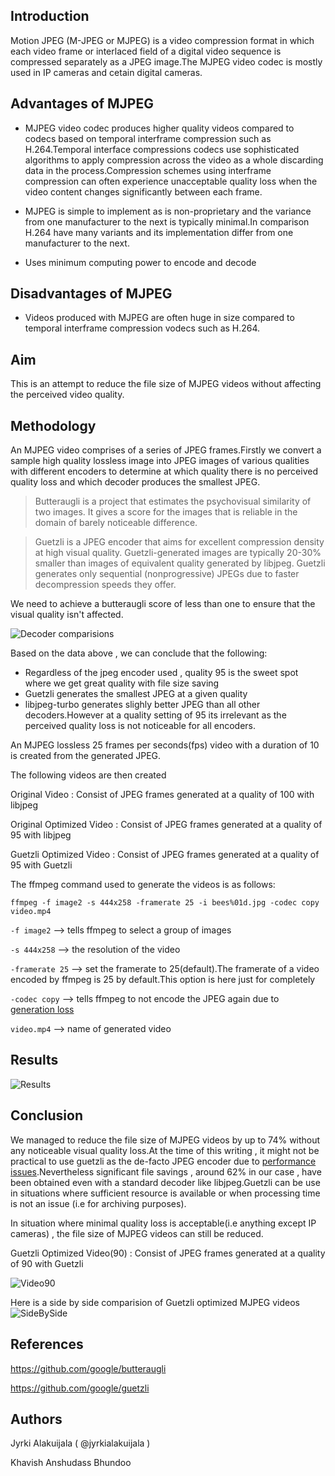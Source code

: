 ## Introduction

Motion JPEG (M-JPEG or MJPEG) is a video compression format in which each video frame or interlaced field of a digital video sequence is 
compressed separately as a JPEG image.The MJPEG video codec is mostly used in IP cameras and cetain digital cameras.

## Advantages of MJPEG

* MJPEG video codec produces  higher quality videos compared to codecs based on temporal interframe compression such as H.264.Temporal interface compressions codecs use  sophisticated algorithms to apply compression across the video as a whole discarding data in the process.Compression schemes using interframe compression can often experience unacceptable quality loss when the video content changes significantly between each frame.

* MJPEG is simple to implement as is non-proprietary and the variance from one manufacturer to the next is typically minimal.In comparison H.264 have many variants and its implementation differ from one  manufacturer to the next. 

* Uses minimum computing power to encode and decode


## Disadvantages of MJPEG

* Videos produced with MJPEG are often huge in size compared to temporal interframe compression vodecs such as H.264.


## Aim 

This is an attempt to reduce the file size of MJPEG videos without affecting the perceived video quality.

## Methodology

An MJPEG video comprises of  a series of JPEG frames.Firstly we convert a sample high quality lossless image into JPEG images of various qualities with different encoders to determine at which quality there is no perceived quality loss and which decoder produces the smallest JPEG. 

>Butteraugli is a project that estimates the psychovisual similarity of two images. It gives a score for the images that is reliable in the domain of barely noticeable difference.

>Guetzli is a JPEG encoder that aims for excellent compression density at high visual quality. Guetzli-generated images are typically 20-30% smaller than images of equivalent quality generated by libjpeg. Guetzli generates only sequential (nonprogressive) JPEGs due to faster decompression speeds they offer.

We need to achieve a butteraugli score of less than one to ensure that the visual quality isn't affected.

![Decoder comparisions](https://i.gyazo.com/10109b35b7d03a4b6a51d0009c30ca8a.png "Decoder comparisions")

Based on the data above , we can conclude that the following:

* Regardless of the jpeg encoder used , quality 95 is the sweet spot where we get great quality with file size saving
* Guetzli generates the smallest JPEG at a given quality
* libjpeg-turbo generates slighly better JPEG than all other decoders.However at a quality setting of 95 its irrelevant as the perceived quality loss is not noticeable for all encoders.

An MJPEG lossless 25 frames per seconds(fps) video with a duration of 10 is created from the generated JPEG. 

The following videos are then created

Original Video : Consist of JPEG frames generated at a quality of 100 with libjpeg

Original Optimized Video : Consist of JPEG frames generated at a quality of 95 with libjpeg

Guetzli Optimized Video : Consist of JPEG frames generated at a quality of 95 with Guetzli

The ffmpeg command used to generate the videos is as follows:

`ffmpeg -f image2 -s 444x258 -framerate 25 -i bees%01d.jpg -codec copy  video.mp4`

`-f image2` --> tells ffmpeg to select a group of images

`-s 444x258`  --> the resolution of the video

`-framerate 25` -->  set the framerate to 25(default).The framerate of a video encoded by ffmpeg is 25 by default.This option is here just for completely

`-codec copy` --> tells ffmpeg to not encode the JPEG again due to [generation loss](https://en.wikipedia.org/wiki/Generation_loss)

`video.mp4` --> name of generated video

## Results
![Results](https://i.gyazo.com/b75bb2adb9546a9a70555ad2881315ea.png "Results")
## Conclusion
We managed to reduce the file size of  MJPEG videos by up to 74% without any noticeable visual quality loss.At the time of this writing , it might not be practical to use guetzli as the de-facto JPEG encoder due to [performance issues](https://github.com/google/guetzli/issues/50).Nevertheless significant file savings , around 62% in our case , have been obtained even with a standard decoder like libjpeg.Guetzli can be use in situations where sufficient resource is available or when processing time is not an issue (i.e for archiving purposes).

In situation where minimal quality loss is acceptable(i.e anything except IP cameras) , the file size of MJPEG videos can still be reduced.

Guetzli Optimized Video(90) : Consist of JPEG frames generated at a quality of 90 with Guetzli

![Video90](https://i.gyazo.com/e7c677e9d3cacd300364f80f4eb8d750.png "Video90")

Here is a side by side comparision of Guetzli optimized MJPEG videos
![SideBySide](https://i.gyazo.com/56b691cdcee855f5e240530675c6e01a.png "SideBySide")


## References
https://github.com/google/butteraugli

https://github.com/google/guetzli



## Authors
Jyrki Alakuijala ( @jyrkialakuijala )

Khavish Anshudass Bhundoo 

